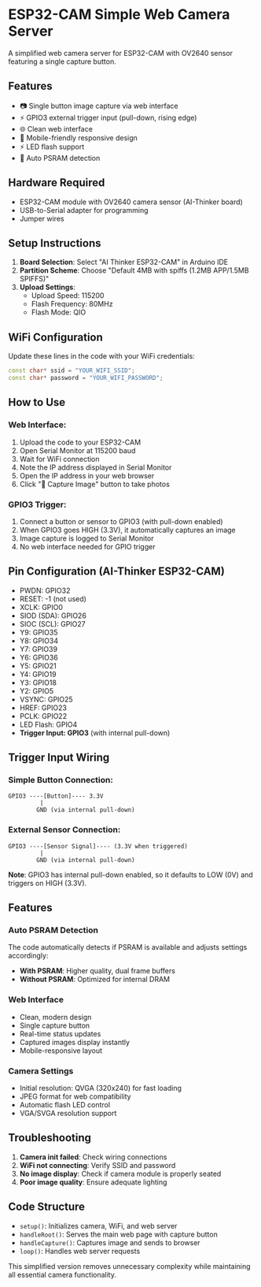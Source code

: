 # ESP32-CAM Simple Web Camera Server

A simplified web camera server for ESP32-CAM with OV2640 sensor featuring a single capture button.

## Features

- 📷 Single button image capture via web interface
- ⚡ GPIO3 external trigger input (pull-down, rising edge)
- 🌐 Clean web interface
- 📱 Mobile-friendly responsive design
- ⚡ LED flash support
- 🔧 Auto PSRAM detection

## Hardware Required

- ESP32-CAM module with OV2640 camera sensor (AI-Thinker board)
- USB-to-Serial adapter for programming
- Jumper wires

## Setup Instructions

1. **Board Selection**: Select "AI Thinker ESP32-CAM" in Arduino IDE
2. **Partition Scheme**: Choose "Default 4MB with spiffs (1.2MB APP/1.5MB SPIFFS)"
3. **Upload Settings**:
   - Upload Speed: 115200
   - Flash Frequency: 80MHz
   - Flash Mode: QIO

## WiFi Configuration

Update these lines in the code with your WiFi credentials:
```cpp
const char* ssid = "YOUR_WIFI_SSID";
const char* password = "YOUR_WIFI_PASSWORD";
```

## How to Use

### Web Interface:
1. Upload the code to your ESP32-CAM
2. Open Serial Monitor at 115200 baud
3. Wait for WiFi connection
4. Note the IP address displayed in Serial Monitor
5. Open the IP address in your web browser
6. Click "📸 Capture Image" button to take photos

### GPIO3 Trigger:
1. Connect a button or sensor to GPIO3 (with pull-down enabled)
2. When GPIO3 goes HIGH (3.3V), it automatically captures an image
3. Image capture is logged to Serial Monitor
4. No web interface needed for GPIO trigger

## Pin Configuration (AI-Thinker ESP32-CAM)

- PWDN: GPIO32
- RESET: -1 (not used)
- XCLK: GPIO0
- SIOD (SDA): GPIO26
- SIOC (SCL): GPIO27
- Y9: GPIO35
- Y8: GPIO34
- Y7: GPIO39
- Y6: GPIO36
- Y5: GPIO21
- Y4: GPIO19
- Y3: GPIO18
- Y2: GPIO5
- VSYNC: GPIO25
- HREF: GPIO23
- PCLK: GPIO22
- LED Flash: GPIO4
- **Trigger Input: GPIO3** (with internal pull-down)

## Trigger Input Wiring

### Simple Button Connection:
```
GPIO3 ----[Button]---- 3.3V
         |
        GND (via internal pull-down)
```

### External Sensor Connection:
```
GPIO3 ----[Sensor Signal]---- (3.3V when triggered)
         |
        GND (via internal pull-down)
```

**Note**: GPIO3 has internal pull-down enabled, so it defaults to LOW (0V) and triggers on HIGH (3.3V).

## Features

### Auto PSRAM Detection
The code automatically detects if PSRAM is available and adjusts settings accordingly:
- **With PSRAM**: Higher quality, dual frame buffers
- **Without PSRAM**: Optimized for internal DRAM

### Web Interface
- Clean, modern design
- Single capture button
- Real-time status updates
- Captured images display instantly
- Mobile-responsive layout

### Camera Settings
- Initial resolution: QVGA (320x240) for fast loading
- JPEG format for web compatibility
- Automatic flash LED control
- VGA/SVGA resolution support

## Troubleshooting

1. **Camera init failed**: Check wiring connections
2. **WiFi not connecting**: Verify SSID and password
3. **No image display**: Check if camera module is properly seated
4. **Poor image quality**: Ensure adequate lighting

## Code Structure

- `setup()`: Initializes camera, WiFi, and web server
- `handleRoot()`: Serves the main web page with capture button
- `handleCapture()`: Captures image and sends to browser
- `loop()`: Handles web server requests

This simplified version removes unnecessary complexity while maintaining all essential camera functionality.
